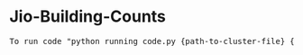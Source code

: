 # Jio-Building-Counts
<pre>
To run code "python running_code.py {path-to-cluster-file} {path-to-final-output-file)"
</pre>
